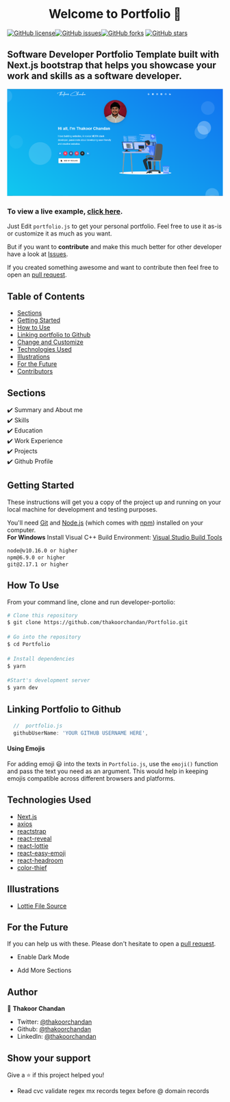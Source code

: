 <h1 align="center">Welcome to Portfolio 👋</h1>
<a href="https://github.com/thakoorchandan/Portfolio/blob/main/LICENSE"><img alt="GitHub license" src="https://img.shields.io/github/license/thakoorchandan/Portfolio"></a><a href="https://github.com/thakoorchandan/Portfolio/issues"><img alt="GitHub issues" src="https://img.shields.io/github/issues/thakoorchandan/Portfolio"></a><a href="https://github.com/thakoorchandan/Portfolio/network"><img alt="GitHub forks" src="https://img.shields.io/github/forks/thakoorchandan/Portfolio"></a> <a href="https://github.com/thakoorchandan/Portfolio/stargazers"><img alt="GitHub stars" src="https://img.shields.io/github/stars/thakoorchandan/Portfolio"></a>

## Software Developer Portfolio Template built with Next.js bootstrap that helps you showcase your work and skills as a software developer.

<p align="center">
  <kbd>
    <img src="https://github.com/thakoorchandan/Portfolio/blob/main/public/images/portfolio.png"></img>
  </kbd>
</p>

### To view a live example, **[click here](https://portfolio-cu5ozjqe1-thakoorchandan.vercel.app/)**.

Just Edit `portfolio.js` to get your personal portfolio. Feel free to use it as-is or customize it as much as you want.

But if you want to **contribute** and make this much better for other developer have a look at [Issues](https://github.com/thakoorchandan/Portfolio/issues).

If you created something awesome and want to contribute then feel free to open an [pull request](https://github.com/thakoorchandan/Portfolio/pulls).

## Table of Contents

- [Sections](#sections)
- [Getting Started](#getting-started)
- [How to Use](#how-to-use)
- [Linking portfolio to Github](#linking-portfolio-to-github)
- [Change and Customize](#change-and-customize-every-section-according-to-your-need)
- [Technologies Used](#technologies-used)
- [Illustrations](#illustrations)
- [For the Future](#for-the-future)
- [Contributors](#project-maintainers)

## Sections

✔️ Summary and About me\
✔️ Skills\
✔️ Education\
✔️ Work Experience\
✔️ Projects\
✔️ Github Profile

## Getting Started

These instructions will get you a copy of the project up and running on your local machine for development and testing purposes.

You'll need [Git](https://git-scm.com) and [Node.js](https://nodejs.org/en/download/) (which comes with [npm](http://npmjs.com)) installed on your computer.
<br>
**For Windows** Install Visual C++ Build Environment: [Visual Studio Build Tools](https://visualstudio.microsoft.com/thank-you-downloading-visual-studio/?sku=BuildTools)

```
node@v10.16.0 or higher
npm@6.9.0 or higher
git@2.17.1 or higher
```

## How To Use

From your command line, clone and run developer-portolio:

```bash
# Clone this repository
$ git clone https://github.com/thakoorchandan/Portfolio.git

# Go into the repository
$ cd Portfolio

# Install dependencies
$ yarn

#Start's development server
$ yarn dev
```

## Linking Portfolio to Github

```javascript
  //  portfolio.js
  githubUserName: 'YOUR GITHUB USERNAME HERE',
```

#### Using Emojis

For adding emoji 😃 into the texts in `Portfolio.js`, use the `emoji()` function and pass the text you need as an argument. This would help in keeping emojis compatible across different browsers and platforms.

## Technologies Used

- [Next.js](https://nextjs.org/)
- [axios](https://www.npmjs.com/package/axios)
- [reactstrap](https://reactstrap.github.io/)
- [react-reveal](https://www.react-reveal.com/)
- [react-lottie](https://www.npmjs.com/package/react-lottie)
- [react-easy-emoji](https://github.com/appfigures/react-easy-emoji)
- [react-headroom](https://github.com/KyleAMathews/react-headroom)
- [color-thief](https://github.com/lokesh/color-thief)

## Illustrations

- [Lottie File Source](https://lottiefiles.com)

## For the Future

If you can help us with these. Please don't hesitate to open a [pull request](https://github.com/thakoorchandan/Portfolio/pulls).

- Enable Dark Mode

- Add More Sections

## Author

👤 **Thakoor Chandan**

- Twitter: [@thakoorchandan](https://twitter.com/thakoor_chandan)
- Github: [@thakoorchandan](https://github.com/thakoorchandan)
- LinkedIn: [@thakoorchandan](https://www.linkedin.com/in/thakoor-chandan-4a78b5106/)

## Show your support

Give a ⭐️ if this project helped you!

- Read cvc
  validate regex
  mx records
  tegex before @
  domain records
